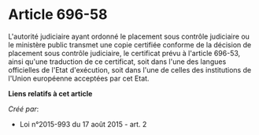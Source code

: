 # Article 696-58

L'autorité judiciaire ayant ordonné le placement sous contrôle judiciaire ou le ministère public transmet une copie certifiée
conforme de la décision de placement sous contrôle judiciaire, le certificat prévu à l'article 696-53, ainsi qu'une
traduction de ce certificat, soit dans l'une des langues officielles de l'Etat d'exécution, soit dans l'une de celles des
institutions de l'Union européenne acceptées par cet Etat.

**Liens relatifs à cet article**

_Créé par_:

  - Loi n°2015-993 du 17 août 2015 - art. 2
